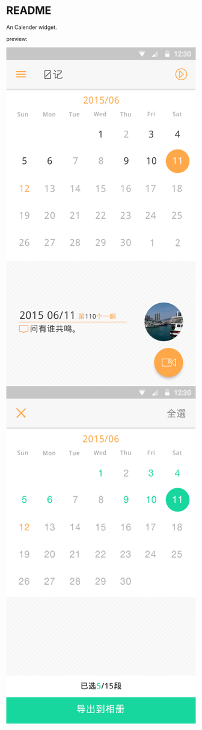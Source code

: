 # README

An Calender widget.

preview:

![Normal](pic/calendar_normal.jpg)
![Select](pic/calendar_select.jpg)
